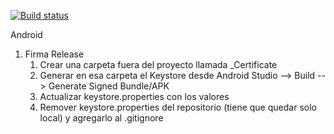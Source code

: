 <!--- 
[![Build status](https://build.appcenter.ms/v0.1/apps/c1049a87-b866-48c8-868b-3ed00cbbe73d/branches/dev/badge)](https://appcenter.ms)
-->
[![Build status](https://build.appcenter.ms/v0.1/apps/b1759048-2b85-4de9-92c8-f8ef54e151f2/branches/dev/badge)](https://appcenter.ms)


Android 
1. Firma Release
	1. Crear una carpeta fuera del proyecto llamada <MyProject>_Certificate
	2. Generar en esa carpeta el Keystore desde Android Studio --> Build --> Generate Signed Bundle/APK 
	3. Actualizar keystore.properties con los valores
	3. Remover keystore.properties del repositorio (tiene que quedar solo local) y agregarlo al .gitignore
